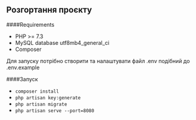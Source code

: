 ## Розгортання проєкту

####Requirements
- PHP >= 7.3
- MySQL database utf8mb4_general_ci
- Composer

Для запуску потрібно створити  та налаштувати файл .env подібний до .env.example

####Запуск

- ```composer install```
- ```php artisan key:generate```
- ```php artisan migrate```
- ```php artisan serve --port=8080```

